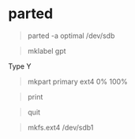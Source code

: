 # parted

> parted -a optimal /dev/sdb

> mklabel gpt

Type Y

> mkpart primary ext4 0% 100%

> print

> quit

> mkfs.ext4 /dev/sdb1
